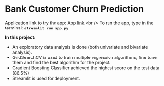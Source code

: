 # Bank Customer Churn Prediction
Application link to try the app:     [App link]([https://carpriceprediction-zet1pwwrvrp.streamlit.app/](https://customerchurnprediction-f42xsrx8oth.streamlit.app/)).<br />
To run the app, type in the terminal:
**`streamlit run app.py`**


**In this project:**
- An exploratory data analysis is done (both univariate and bivariate analysis).
- GridSearchCV is used to train multiple regression algorithms, fine tune them and find the best algorithm for the project.
- Gradient Boosting Classifier achieved the highest score on the test data (86.5%)
- Streamlit is used for deployment.
